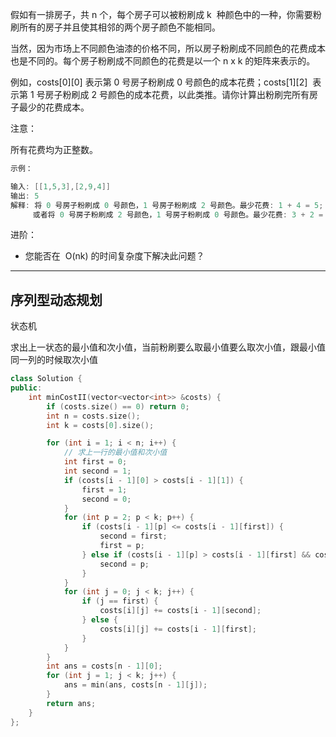 假如有一排房子，共 n 个，每个房子可以被粉刷成 k  种颜色中的一种，你需要粉刷所有的房子并且使其相邻的两个房子颜色不能相同。

当然，因为市场上不同颜色油漆的价格不同，所以房子粉刷成不同颜色的花费成本也是不同的。每个房子粉刷成不同颜色的花费是以一个 n x k 的矩阵来表示的。

例如，costs[0][0] 表示第 0 号房子粉刷成 0 号颜色的成本花费；costs[1][2]  表示第 1 号房子粉刷成 2 号颜色的成本花费，以此类推。请你计算出粉刷完所有房子最少的花费成本。

注意：

所有花费均为正整数。

```cpp
示例：

输入: [[1,5,3],[2,9,4]]
输出: 5
解释: 将 0 号房子粉刷成 0 号颜色，1 号房子粉刷成 2 号颜色。最少花费: 1 + 4 = 5;
     或者将 0 号房子粉刷成 2 号颜色，1 号房子粉刷成 0 号颜色。最少花费: 3 + 2 = 5.
```

进阶：

- 您能否在  O(nk) 的时间复杂度下解决此问题？

---

## 序列型动态规划

状态机

求出上一状态的最小值和次小值，当前粉刷要么取最小值要么取次小值，跟最小值同一列的时候取次小值

```cpp
class Solution {
public:
    int minCostII(vector<vector<int>> &costs) {
        if (costs.size() == 0) return 0;
        int n = costs.size();
        int k = costs[0].size();

        for (int i = 1; i < n; i++) {
            // 求上一行的最小值和次小值
            int first = 0;
            int second = 1;
            if (costs[i - 1][0] > costs[i - 1][1]) {
                first = 1;
                second = 0;
            }
            for (int p = 2; p < k; p++) {
                if (costs[i - 1][p] <= costs[i - 1][first]) {
                    second = first;
                    first = p;
                } else if (costs[i - 1][p] > costs[i - 1][first] && costs[i - 1][p] < costs[i - 1][second]) {
                    second = p;
                }
            }
            for (int j = 0; j < k; j++) {
                if (j == first) {
                    costs[i][j] += costs[i - 1][second];
                } else {
                    costs[i][j] += costs[i - 1][first];
                }
            }
        }
        int ans = costs[n - 1][0];
        for (int j = 1; j < k; j++) {
            ans = min(ans, costs[n - 1][j]);
        }
        return ans;
    }
};
```
